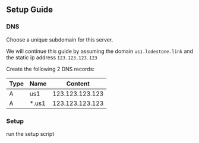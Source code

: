 
## Setup Guide

### DNS

Choose a unique subdomain for this server.

We will continue this guide by assuming the domain `us1.lodestone.link` and the static ip address `123.123.123.123`

Create the following 2 DNS records:

| Type | Name  | Content         |
| ---- | ----- | --------------- |
| A    | us1   | 123.123.123.123 |
| A    | *.us1 | 123.123.123.123 |

### Setup
run the setup script